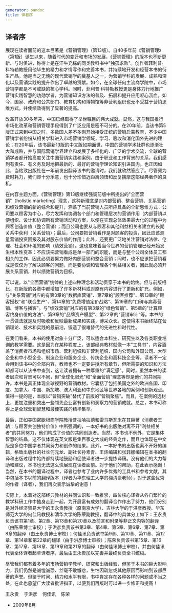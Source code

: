 ```yaml
---
generator: pandoc
title: 译者序
---
```


译者序
------

展现在读者面前的这本巨著是《营销管理》（第13版）。自40多年前《营销管理》（第1版）诞生以来，随着时代的变迁和市场的发展，《营销管理》的版本也不断更新、与时俱进，称得上是在汗牛充栋的同类教科书中"独孤求败"。创作者菲利普·科特勒教授用他毕生的精力和才情写作和完善本书，并持续地开发和经营本书的衍生产品。他是当之无愧的现代营销学的奠基人之一，为营销学科的发展、成熟和深化以及营销实践的提升作出了卓越的贡献。如今，在全球任何主流商学院中，市场营销学都是不可或缺的核心学科。同时，菲利普·科特勒教授更是身体力行地推广营销实践智慧的功勋学者，为营销知识方法的普及、拓展和提升应用呕心沥血。如今，国家、政府和公共部门、教育机构和博物馆等非营利组织也无不受益于营销思维方式，并使绩效得到了显著的提高。

改革开放30多年来，中国已经取得了举世瞩目的伟大成就。显然，这与我国推行市场化改革和营销管理手段得到了广泛应用是密不可分的。在20年前，当该书第5版正式来到中国之时，多数国人差不多刚开始接受正统的营销启蒙教育，不少中国营销学者纷纷从相关学科进入市场营销学领域，学习、吸收和消化国外先进的理论；在20年后，该书最新13版的中文版如期面世，中国的营销学术社群也逐渐壮大和成熟，并与国际营销学界建立和发展了多样化的、广泛的学术交流，全球的营销学者都开始高度关注中国营销实践和案例。由于职业和工作背景的关系，我们感到有责任、有义务及时地把最新的、最好的营销学理论知识引进国内。也正因如此，当格致出版社在一年前发出翻译该书的邀请时，我们就欣然答应了。尽管颇为费时耗力，我们却十分乐意，也十分珍惜近距离领悟和反复揣摩这部经典著作的良机。

在内容主题方面，《营销管理》第13版继续强调前版中所提出的"全面营销"（holistic
marketing）理念，这种新理念是对内部营销、整合营销、关系营销和绩效营销的新的综合和提升，涵盖了当前营销人员所应具备的全新思维方式：公司要以顾客为中心，尽力发挥和协调各个部门和管理层次的营销作用（内部营销以便组织、设计和协调所有营销活动和方案，以便在实现总体效果最大化的过程中为顾客创造价值（整合营销）；而且公司也要从与顾客和其他利益相关者建立的长期关系中获利（关系营销）；最后，公司要把营销看作是对顾客的投资，因此应该测量营销投资回报及其对股东价值的作用；此外，还要更广泛地关注营销对法律、伦理、社会和环境的影响（绩效营销）。这也意味着当今世界的营销管理已经开始发生根本性变革：不应该把营销看成是单一部门的职能，而是与整个公司全体员工都相关的工作，因此必须要努力做好内部营销和整合营销；同时，也不应该把营销看成是仅仅为了解决顾客的问题，而是要协调和管理各个利益相关者，因此就必须开展关系营销，并以绩效营销为目标。

可以说，以"全面营销"统帅的上述四种理念和活动贯穿于本书的始终。但与前版相比，在新版的各章中都增加了许多新材料或对原有内容进行了更新和扩充。例如，与"关系营销"对应的有第3章的"数据库营销"、第7章的"顾客推荐"、第13章的"顾客授权"和"联合生产"、第14章的"免费增值定价战略"、第19章的"口碑与病毒营销、博客与播客"。与"绩效营销"对应的有第3章的"绿色营销"、第5章的"计算顾客终身价值的方法"、第9章的"品牌资产模型"、第22章的"营销审计"等。本书的一贯做法就是及时吸收和反映最新成果和实践，博采众长。这使得本书始终站在营销理论、技术和实践的最前沿，锻造了很难替代的先进性和时代性。

在我们看来，本书的使用对象十分广泛，可以适合本科生、研究生以及各类职业培训的教学需要。这是因为在某种程度上，该部经典教材就像一本"工具书"，内容涵盖了消费者市场和组织市场、营利组织和非营利组织、国内公司和外国公司、大型企业和中小型企业、制造企业和服务企业、传统企业和高科技企业等。读者不一定会用到该书中的全部内容，教师也不一定要讲授所有章节，但所需要的知识和方法却都可以从该书中查到，这让读者拥有一种厚重的"满足感"。同时，虽然本书的读者层次和背景可以不同，但"全球化眼光"和"全面营销"理念等却是他们的共同期许。本书是真正体现全球视野的营销教材，它囊括了包括美国之外的欧洲各国、印度、加拿大、中国、新加坡、澳大利亚和中东地区等世界各地的案例和创新观点。值得一提的是，本版以"营销突破"替代了前版的"营销聚焦"。而且，在案例的选材上，更加注重和突出一些领先企业富有创新和洞察力的营销成就。总之，本书可称得上是全球营销智慧和最佳实践的精华集萃。

最后，正如美国密歇根商学院教授普拉哈拉德和雷马斯瓦米在其巨著《消费者王朝：与顾客共创独特价值》中所强调的，一本好书的出版绝对离不开"利益相关者"的共同努力，他们构成了价值的共同创造者。当然，本书也不例外，它是集体智慧的结晶，这不仅体现在英文版是集百家之大成的经典之作，而且也体现在中文版是多位中国学者共同努力和创作的结果。此外，一本好书的出版也离不开好的编辑，格致出版社的社长何元龙、副社长孙素青、王炜编辑和张菲娜编辑在本书的翻译和出版过程中始终都持续地鼓励和促使译者进一步提炼译稿。没有他们的大力帮助和建议，本书也无法这么快展现在读者面前。对于他们的帮助，在此表示感谢！当然，在本书的翻译过程中，译者也参考了业内许多优秀的工具书和参考文献，其中包括本书以前的翻译版本（译者为华东理工大学的梅清豪老师），对于这些优秀的作者（译者），我们再次表示诚挚的谢意！

实际上，本着对这部经典教材的共同认识和一致推崇，四位核心译者从各自繁忙的教学科研工作中抽身走到一起，为开展富有成效的翻译合作作出了努力，他们分别是对外经济贸易大学的王永贵教授（原南京大学）、吉林大学的于洪彦教授、华东师范大学的何佳讯教授和清华大学的陈荣副教授，翻译中的具体分工如下：王永贵负责该书第1章、第2章、第13章和第20章以及前言和附录等非正文内容的翻译（由陈荣博士审校）；于洪彦负责该书第3章、第4章、第5章、第6章、第7章、第8章的翻译（由王永贵博士审校）；何佳讯负责该书第9章、第10章、第11章、第12章、第14章和第22章的翻译（由于洪彦博士审校）；陈荣负责该书第15章、第16章、第17章、第18章、第19章和第21章的翻译（由何佳讯博士审校），并由何佳讯代表全体译者起草译者序，最后由王永贵加以完善并最终负责全书统稿。

尽管我们都有着多年的市场营销学教学、研究和出版经验，但鉴于本书的巨大影响力，我们仍然是诚惶诚恐、丝毫不敢懈怠，生怕因疏忽或其他原因而影响到该部巨著的声誉。但鉴于时间、精力和水平有限，书中肯定存在各种各样的问题或不当之处，在此也恳望广大读者批评指正，以便我们再版时可以进一步修正和提高！

王永贵    于洪彦    何佳讯    陈荣

-   2009年8月
